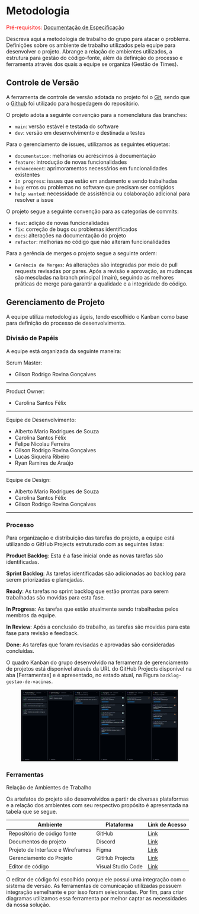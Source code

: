 # Metodologia

<span style="color: red">Pré-requisitos: <a href="2-Especificação do Projeto.md"> Documentação de
Especificação</a></span>

Descreva aqui a metodologia de trabalho do grupo para atacar o problema. Definições sobre os ambiente de trabalho
utilizados pela equipe para desenvolver o projeto. Abrange a relação de ambientes utilizados, a estrutura para gestão do
código-fonte, além da definição do processo e ferramenta através dos quais a equipe se organiza (Gestão de Times).

## Controle de Versão

A ferramenta de controle de versão adotada no projeto foi o
[Git](https://git-scm.com/), sendo que o [Github](https://github.com)
foi utilizado para hospedagem do repositório.

O projeto adota a seguinte convenção para a nomenclatura das branches:

- `main`: versão estável e testada do software
- `dev`: versão em desenvolvimento e destinada a testes

Para o gerenciamento de issues, utilizamos as seguintes etiquetas:

- `documentation`: melhorias ou acréscimos à documentação
- `feature`: introdução de novas funcionalidades
- `enhancement`: aprimoramentos necessários em funcionalidades existentes
- `in progress`: issues que estão em andamento e sendo trabalhadas
- `bug`: erros ou problemas no software que precisam ser corrigidos
- `help wanted`: necessidade de assistência ou colaboração adicional para resolver a issue

O projeto segue a seguinte convenção para as categorias de commits:

- `feat`: adição de novas funcionalidades
- `fix`: correção de bugs ou problemas identificados
- `docs`: alterações na documentação do projeto
- `refactor`: melhorias no código que não alteram funcionalidades

Para a gerência de merges o projeto segue a seguinte ordem:

- `Gerência de Merges`: As alterações são integradas por meio de pull requests revisadas por pares. Após a revisão e aprovação, as mudanças são mescladas na branch principal (main), seguindo as melhores práticas de merge para garantir a qualidade e a integridade do código.

## Gerenciamento de Projeto

A equipe utiliza metodologias ágeis, tendo escolhido o Kanban como base para definição do processo de desenvolvimento.

### Divisão de Papéis

A equipe está organizada da seguinte maneira:

Scrum Master:

* Gilson Rodrigo Rovina Gonçalves

---

Product Owner:

* Carolina Santos Félix

---

Equipe de Desenvolvimento:

* Alberto Mario Rodrigues de Souza
* Carolina Santos Félix
* Felipe Nicolau Ferreira
* Gilson Rodrigo Rovina Gonçalves
* Lucas Siqueira Ribeiro
* Ryan Ramires de Araújo

---

Equipe de Design:

* Alberto Mario Rodrigues de Souza
* Carolina Santos Félix
* Gilson Rodrigo Rovina Gonçalves

---

### Processo

Para organização e distribuição das tarefas do projeto, a equipe está utilizando o GitHub Projects estruturado com as
seguintes listas:

**Product Backlog**: Esta é a fase inicial onde as novas tarefas são identificadas.

**Sprint Backlog**: As tarefas identificadas são adicionadas ao backlog para serem priorizadas e planejadas.

**Ready**: As tarefas no sprint backlog que estão prontas para serem trabalhadas são movidas para esta fase.

**In Progress**: As tarefas que estão atualmente sendo trabalhadas pelos membros da equipe.

**In Review**: Após a conclusão do trabalho, as tarefas são movidas para esta fase para revisão e feedback.

**Done**: As tarefas que foram revisadas e aprovadas são consideradas concluídas.

O quadro Kanban do grupo desenvolvido na ferramenta de gerenciamento de projetos está disponível através da URL do
GitHub Projects disponível na aba [Ferramentas] e é apresentado, no estado atual, na Figura `backlog-gestao-de-vacinas`.

<figure> 
  <img src="/docs/img/Quadro_kanban.png">
</figure>

### Ferramentas

Relação de Ambientes de Trabalho

Os artefatos do projeto são desenvolvidos a partir de diversas plataformas e a relação dos ambientes com seu respectivo
propósito é apresentada na tabela que se segue.

| Ambiente                           | Plataforma         | Link de Acesso                                                                                                 |
|------------------------------------|--------------------|----------------------------------------------------------------------------------------------------------------|
| Repositório de código fonte        | GitHub             | [Link](https://github.com/ICEI-PUC-Minas-PMV-ADS/pmv-ads-2024-2-e2-proj-int-t5-gestao_vacinas) |
| Documentos do projeto              | Discord            | [Link](https://discord.gg/SSJEgS9W)                                                        |
| Projeto de Interface e  Wireframes | Figma              | [Link](https://www.figma.com/)                                                                          |
| Gerenciamento do Projeto           | GitHub Projects    | [Link](https://github.com/orgs/ICEI-PUC-Minas-PMV-ADS/projects/1154)                      |
| Editor de código                   | Visual Studio Code | [Link](https://code.visualstudio.com/)                                                           |   |

O editor de código foi escolhido porque ele possui uma integração com o
sistema de versão. As ferramentas de comunicação utilizadas possuem
integração semelhante e por isso foram selecionadas. Por fim, para criar
diagramas utilizamos essa ferramenta por melhor captar as
necessidades da nossa solução.
